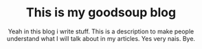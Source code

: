 ---
name: jumbo1
title: This is my goodsoup blog
subtitle: Yeah in this blog i write stuff. This is a description to make people understand what I will talk about in my articles. Yes very nais. Bye.
btnsx: Recent Articles
btnsxLink: "#featured-articles"
btndx: All Articles
btndxLink: "/blog"
tags: "jumbo1"
code: |
    <section id="jumbo1" class="py-4">
        <div class="py-3 text-center container">
            <div class="row py-4 py-lg-5">
                <div class="col-lg-6 col-md-8 mx-auto">
                    <h1 class="fw-light">IL JUMBO PROVA</h1>
                    <p class="lead text-muted">Yeah in this blog i write stuff. This is a description to make people understand what I will talk about in my articles. Yes very nais. Bye.</p>
                    <p>
                        <a href="#featured-articles" class="btn btn-success my-2">Recent Articles</a>
                        <a href="/blog" class="btn btn-outline-success my-2">All Articles</a>
                    </p>
                </div>
            </div>
        </div>
    </section>
---